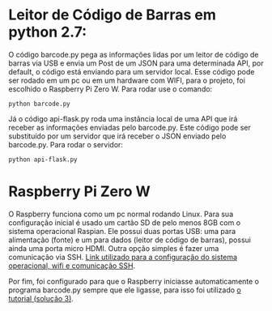 # Leitor de Código de Barras em python 2.7:

O código barcode.py pega as informações lidas por um leitor de código de barras via USB e envia um Post de um JSON para uma determinada API,
por default, o código está enviando para um servidor local. Esse código pode ser rodado em um pc ou em um hardware com WIFI,
para o projeto, foi escolhido o Raspberry Pi Zero W. Para rodar use o comando:

`python barcode.py`

Já o código api-flask.py roda uma instância local de uma API que irá receber as informações enviadas pelo barcode.py. Este código pode
ser substituído por um servidor que irá receber o JSON enviado pelo barcode.py. Para rodar o servidor:

`python api-flask.py`

# Raspberry Pi Zero W

O Raspberry funciona como um pc normal rodando Linux. Para sua configuração inicial é usado um cartão SD de pelo menos 8GB com o sistema
operacional Raspian. Ele possui duas portas USB: uma para alimentação (fonte) e um para dados (leitor de código de barras), possui ainda 
uma porta micro HDMI. Outra opção simples é fazer uma comunicação via SSH. [Link utilizado para a configuração do sistema operacional,
wifi e comunicação SSH](https://www.filipeflop.com/blog/raspberry-pi-zero-w-para-rede-e-ssh/).

Por fim, foi configurado para que o Raspberry iniciasse automaticamente o programa barcode.py sempre que ele ligasse, para isso foi utilizado
[o tutorial (solução 3)](https://cadernodelaboratorio.com.br/2015/06/10/inicializando-um-programa-automaticamente-no-raspberrypi/#:~:text=O%20programa%20a%20ser%20inicializado,python%20%2C%20ou%20outra%20forma%20qualquer.&text=Para%20executar%20um%20programa%20automaticamente,linha%20com%20o%20%E2%80%9C%23%E2%80%9D.&text=O%20Raspberry%20ir%C3%A1%20iniciar%20j%C3%A1,o%20endere%C3%A7o%20IP%20192.168.1.31.).
